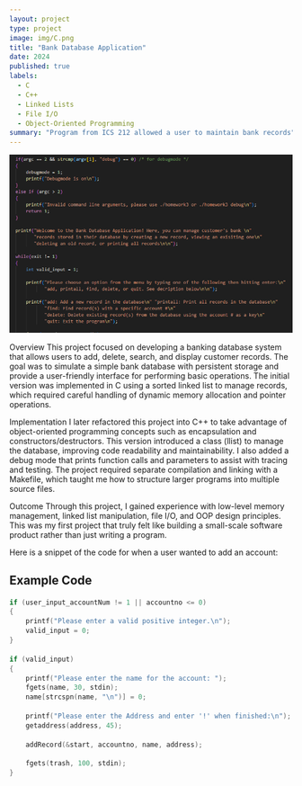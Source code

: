 ```yaml
---
layout: project
type: project
image: img/C.png
title: "Bank Database Application"
date: 2024
published: true
labels:
  - C
  - C++
  - Linked Lists
  - File I/O
  - Object-Oriented Programming
summary: "Program from ICS 212 allowed a user to maintain bank records"
---
```


<img class="img-fluid" src="../img/userinterface.png">

Overview
This project focused on developing a banking database system that allows users to add, delete, search, and display customer records. The goal was to simulate a simple bank database with persistent storage and provide a user-friendly interface for performing basic operations. The initial version was implemented in C using a sorted linked list to manage records, which required careful handling of dynamic memory allocation and pointer operations.


Implementation
I later refactored this project into C++ to take advantage of object-oriented programming concepts such as encapsulation and constructors/destructors. This version introduced a class (llist) to manage the database, improving code readability and maintainability. I also added a debug mode that prints function calls and parameters to assist with tracing and testing. The project required separate compilation and linking with a Makefile, which taught me how to structure larger programs into multiple source files.

Outcome
Through this project, I gained experience with low-level memory management, linked list manipulation, file I/O, and OOP design principles. This was my first project that truly felt like building a small-scale software product rather than just writing a program.


Here is a snippet of the code for when a user wanted to add an account:

## Example Code

```c
if (user_input_accountNum != 1 || accountno <= 0)
{
    printf("Please enter a valid positive integer.\n");
    valid_input = 0;
}

if (valid_input)
{
    printf("Please enter the name for the account: ");
    fgets(name, 30, stdin);
    name[strcspn(name, "\n")] = 0;

    printf("Please enter the Address and enter '!' when finished:\n");
    getaddress(address, 45);

    addRecord(&start, accountno, name, address);

    fgets(trash, 100, stdin);
}

